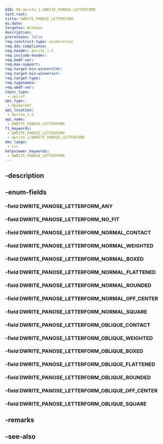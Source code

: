 ```yaml
---
UID: NE:dwrite_1.DWRITE_PANOSE_LETTERFORM
tech.root: 
title: DWRITE_PANOSE_LETTERFORM
ms.date: 
targetos: Windows
description: 
prerelease: false
req.construct-type: enumeration
req.ddi-compliance: 
req.header: dwrite_1.h
req.include-header: 
req.kmdf-ver: 
req.max-support: 
req.target-min-winverclnt: 
req.target-min-winversvr: 
req.target-type: 
req.typenames: 
req.umdf-ver: 
topic_type:
 - apiref
api_type:
 - HeaderDef
api_location:
 - dwrite_1.h
api_name:
 - DWRITE_PANOSE_LETTERFORM
f1_keywords:
 - DWRITE_PANOSE_LETTERFORM
 - dwrite_1/DWRITE_PANOSE_LETTERFORM
dev_langs:
 - c++
helpviewer_keywords:
 - DWRITE_PANOSE_LETTERFORM
---
```


## -description

## -enum-fields

### -field DWRITE_PANOSE_LETTERFORM_ANY

### -field DWRITE_PANOSE_LETTERFORM_NO_FIT

### -field DWRITE_PANOSE_LETTERFORM_NORMAL_CONTACT

### -field DWRITE_PANOSE_LETTERFORM_NORMAL_WEIGHTED

### -field DWRITE_PANOSE_LETTERFORM_NORMAL_BOXED

### -field DWRITE_PANOSE_LETTERFORM_NORMAL_FLATTENED

### -field DWRITE_PANOSE_LETTERFORM_NORMAL_ROUNDED

### -field DWRITE_PANOSE_LETTERFORM_NORMAL_OFF_CENTER

### -field DWRITE_PANOSE_LETTERFORM_NORMAL_SQUARE

### -field DWRITE_PANOSE_LETTERFORM_OBLIQUE_CONTACT

### -field DWRITE_PANOSE_LETTERFORM_OBLIQUE_WEIGHTED

### -field DWRITE_PANOSE_LETTERFORM_OBLIQUE_BOXED

### -field DWRITE_PANOSE_LETTERFORM_OBLIQUE_FLATTENED

### -field DWRITE_PANOSE_LETTERFORM_OBLIQUE_ROUNDED

### -field DWRITE_PANOSE_LETTERFORM_OBLIQUE_OFF_CENTER

### -field DWRITE_PANOSE_LETTERFORM_OBLIQUE_SQUARE

## -remarks

## -see-also

